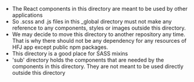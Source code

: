 * The React components in this directory are meant to be used by other applications
* So .scss and .js files in this _global directory must not make any reference to any components, styles or images outside this directory.
* We may decide to move this directory to another repository any time. That is why there should not be any dependency for any resources of HFJ app except public npm packages.
* This directory is a good place for SASS mixins
* 'sub' directory holds the components that are needed by the components in this directory. They are not meant to be used directly outside this directory